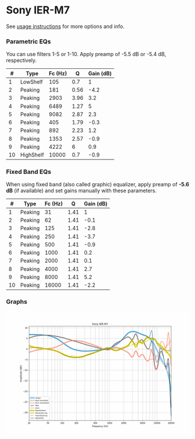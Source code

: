 # Sony IER-M7
See [usage instructions](https://github.com/jaakkopasanen/AutoEq#usage) for more options and info.

### Parametric EQs
You can use filters 1-5 or 1-10. Apply preamp of -5.5 dB or -5.4 dB, respectively.

|   # | Type      |   Fc (Hz) |    Q |   Gain (dB) |
|-----|-----------|-----------|------|-------------|
|   1 | LowShelf  |       105 | 0.7  |         1   |
|   2 | Peaking   |       181 | 0.56 |        -4.2 |
|   3 | Peaking   |      2903 | 3.96 |         3.2 |
|   4 | Peaking   |      6489 | 1.27 |         5   |
|   5 | Peaking   |      9082 | 2.87 |         2.3 |
|   6 | Peaking   |       405 | 1.79 |        -0.3 |
|   7 | Peaking   |       892 | 2.23 |         1.2 |
|   8 | Peaking   |      1353 | 2.57 |        -0.9 |
|   9 | Peaking   |      4222 | 6    |         0.9 |
|  10 | HighShelf |     10000 | 0.7  |        -0.9 |

### Fixed Band EQs
When using fixed band (also called graphic) equalizer, apply preamp of **-5.6 dB** (if available) and set gains manually with these parameters.

|   # | Type    |   Fc (Hz) |    Q |   Gain (dB) |
|-----|---------|-----------|------|-------------|
|   1 | Peaking |        31 | 1.41 |         1   |
|   2 | Peaking |        62 | 1.41 |        -0.1 |
|   3 | Peaking |       125 | 1.41 |        -2.8 |
|   4 | Peaking |       250 | 1.41 |        -3.7 |
|   5 | Peaking |       500 | 1.41 |        -0.9 |
|   6 | Peaking |      1000 | 1.41 |         0.2 |
|   7 | Peaking |      2000 | 1.41 |         0.1 |
|   8 | Peaking |      4000 | 1.41 |         2.7 |
|   9 | Peaking |      8000 | 1.41 |         5.2 |
|  10 | Peaking |     16000 | 1.41 |        -2.2 |

### Graphs
![](./Sony%20IER-M7.png)

